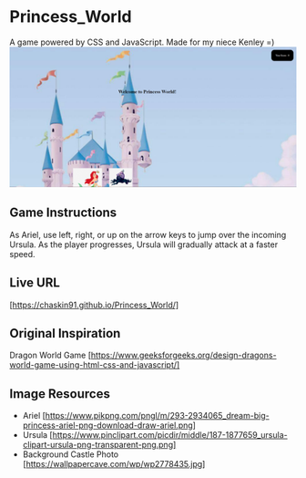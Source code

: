 # Princess_World
A game powered by CSS and JavaScript.  Made for my niece Kenley =)
![image](https://github.com/CHaskin91/Princess_World/blob/main/assets/images/screenshot.PNG)


## Game Instructions
As Ariel, use left, right, or up on the arrow keys to jump over the incoming Ursula.  As the player progresses, Ursula will gradually attack at a faster speed.

## Live URL
[https://chaskin91.github.io/Princess_World/]

## Original Inspiration
Dragon World Game [https://www.geeksforgeeks.org/design-dragons-world-game-using-html-css-and-javascript/]

## Image Resources
* Ariel [https://www.pikpng.com/pngl/m/293-2934065_dream-big-princess-ariel-png-download-draw-ariel.png]
* Ursula [https://www.pinclipart.com/picdir/middle/187-1877659_ursula-clipart-ursula-png-transparent-png.png]
* Background Castle Photo [https://wallpapercave.com/wp/wp2778435.jpg]


